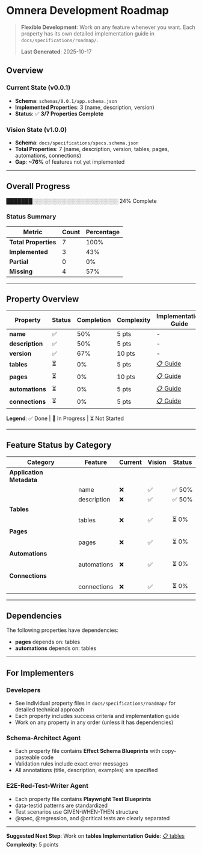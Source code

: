 # Omnera Development Roadmap

> **Flexible Development**: Work on any feature whenever you want. Each property has its own detailed implementation guide in `docs/specifications/roadmap/`.
>
> **Last Generated**: 2025-10-17

## Overview

### Current State (v0.0.1)

- **Schema**: `schemas/0.0.1/app.schema.json`
- **Implemented Properties**: 3 (name, description, version)
- **Status**: ✅ **3/7 Properties Complete**

### Vision State (v1.0.0)

- **Schema**: `docs/specifications/specs.schema.json`
- **Total Properties**: 7 (name, description, version, tables, pages, automations, connections)
- **Gap**: **~76%** of features not yet implemented

---

## Overall Progress

███████░░░░░░░░░░░░░░░░░░░░░░░ 24% Complete

### Status Summary

| Metric               | Count | Percentage |
| -------------------- | ----- | ---------- |
| **Total Properties** | 7     | 100%       |
| **Implemented**      | 3     | 43%        |
| **Partial**          | 0     | 0%         |
| **Missing**          | 4     | 57%        |

---

## Property Overview

| Property        | Status | Completion | Complexity | Implementation Guide                                   |
| --------------- | ------ | ---------- | ---------- | ------------------------------------------------------ |
| **name**        | ✅     | 50%        | 5 pts      | -                                                      |
| **description** | ✅     | 50%        | 5 pts      | -                                                      |
| **version**     | ✅     | 67%        | 10 pts     | -                                                      |
| **tables**      | ⏳     | 0%         | 5 pts      | [📋 Guide](docs/specifications/roadmap/tables.md)      |
| **pages**       | ⏳     | 0%         | 10 pts     | [📋 Guide](docs/specifications/roadmap/pages.md)       |
| **automations** | ⏳     | 0%         | 5 pts      | [📋 Guide](docs/specifications/roadmap/automations.md) |
| **connections** | ⏳     | 0%         | 5 pts      | [📋 Guide](docs/specifications/roadmap/connections.md) |

**Legend**: ✅ Done | 🚧 In Progress | ⏳ Not Started

---

## Feature Status by Category

| Category                 | Feature     | Current | Vision | Status |
| ------------------------ | ----------- | ------- | ------ | ------ |
| **Application Metadata** |             |         |        |        |
|                          | name        | ❌      | ✅     | ✅ 50% |
|                          | description | ❌      | ✅     | ✅ 50% |
| **Tables**               |             |         |        |        |
|                          | tables      | ❌      | ✅     | ⏳ 0%  |
| **Pages**                |             |         |        |        |
|                          | pages       | ❌      | ✅     | ⏳ 0%  |
| **Automations**          |             |         |        |        |
|                          | automations | ❌      | ✅     | ⏳ 0%  |
| **Connections**          |             |         |        |        |
|                          | connections | ❌      | ✅     | ⏳ 0%  |

---

## Dependencies

The following properties have dependencies:

- **pages** depends on: tables
- **automations** depends on: tables

---

## For Implementers

### Developers

- See individual property files in `docs/specifications/roadmap/` for detailed technical approach
- Each property includes success criteria and implementation guide
- Work on any property in any order (unless it has dependencies)

### Schema-Architect Agent

- Each property file contains **Effect Schema Blueprints** with copy-pasteable code
- Validation rules include exact error messages
- All annotations (title, description, examples) are specified

### E2E-Red-Test-Writer Agent

- Each property file contains **Playwright Test Blueprints**
- data-testid patterns are standardized
- Test scenarios use GIVEN-WHEN-THEN structure
- @spec, @regression, and @critical tests are clearly separated

---

**Suggested Next Step**: Work on **tables**
**Implementation Guide**: [📋 tables](docs/specifications/roadmap/tables.md)
**Complexity**: 5 points
